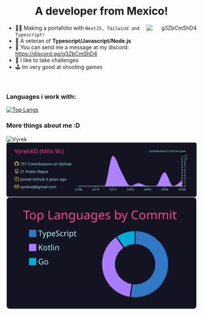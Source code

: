<h1 align='center'>A developer from Mexico!</h1>

<a align="right" href="https://discord.gg/g3ZbCmShD4" target="blank"><img align="right" src="https://raw.githubusercontent.com/rahuldkjain/github-profile-readme-generator/master/src/images/icons/Social/discord.svg" alt="g3ZbCmShD4" height="100" width="133" /></a>

-   🏳️‍🌈 Making a portafolio with `NextJS, Tailwind and Typescript!`
-   🧠 A veteran of **Typescript/Javascript/Node.js**
-   📢 You can send me a message at my discord: https://discord.gg/g3ZbCmShD4
-   🦾 I like to take challenges
-   🕹 Im very good at shooting games

<br/>

<h3 align="left"> <strong>Languages i work with: </strong></h3>

[![Top Langs](https://github-readme-stats.vercel.app/api/top-langs/?username=vyrekxd&layout=compact&theme=radical&border_color=141321)](https://github.com/anuraghazra/github-readme-stats)

<h3 align="left"> <strong>More things about me :D</strong></h3>

<img align="center" src="https://github-readme-stats.vercel.app/api?username=VyrekXD&show_icons=true&locale=en&theme=radical&border_color=141321" alt="Vyrek" />

<img align="center" src="https://raw.githubusercontent.com/VyrekXD/VyrekXD/master/profile-summary-card-output/radical/0-profile-details.svg" alt="Vyrek"/>

<img align="center" src="https://raw.githubusercontent.com/VyrekXD/VyrekXD/master/profile-summary-card-output/radical/2-most-commit-language.svg" alt="Vyrek"/>
